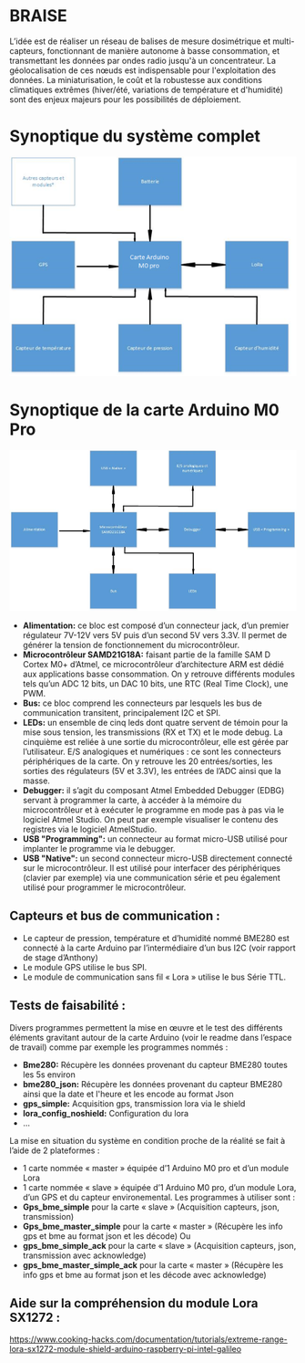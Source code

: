 # BRAISE

L’idée est de réaliser un réseau de balises de mesure dosimétrique et
multi-capteurs, fonctionnant de manière autonome à basse consommation,
et transmettant les données par ondes radio jusqu'à un concentrateur. La
géolocalisation de ces nœuds est indispensable pour l'exploitation des
données. La miniaturisation, le coût et la robustesse aux conditions
climatiques extrêmes (hiver/été, variations de température et
d'humidité) sont des enjeux majeurs pour les possibilités de
déploiement.

# Synoptique du système complet

![Alt text](./full-system-synoptic.png?raw=true "Synoptique du système complet")

# Synoptique de la carte Arduino M0 Pro

![Alt text](./arduino-m0-pro-synoptic.jpg?raw=true "Synoptique de la carte Arduino M0 Pro")

* **Alimentation:** ce bloc est composé d’un connecteur jack, d’un premier régulateur
7V-12V vers 5V puis d’un second 5V vers 3.3V. Il permet de générer la tension de
fonctionnement du microcontrôleur.
* **Microcontrôleur SAMD21G18A:** faisant partie de la famille SAM D Cortex M0+
d’Atmel, ce microcontrôleur d’architecture ARM est dédié aux applications basse
consommation. On y retrouve différents modules tels qu’un ADC 12 bits, un DAC 10
bits, une RTC (Real Time Clock), une PWM.
* **Bus:** ce bloc comprend les connecteurs par lesquels les bus de communication
transitent, principalement I2C et SPI.
* **LEDs:** un ensemble de cinq leds dont quatre servent de témoin pour la mise sous
tension, les transmissions (RX et TX) et le mode debug. La cinquième est reliée
à une sortie du microcontrôleur, elle est gérée par l’utilisateur. 
E/S analogiques et numériques : ce sont les connecteurs périphériques de la
carte. On y retrouve les 20 entrées/sorties, les sorties des régulateurs (5V et
3.3V), les entrées de l’ADC ainsi que la masse.
* **Debugger:** il s’agit du composant Atmel Embedded Debugger (EDBG) servant à
programmer la carte, à accéder à la mémoire du microcontrôleur et à exécuter le
programme en mode pas à pas via le logiciel Atmel Studio. On peut par exemple
visualiser le contenu des registres via le logiciel AtmelStudio.
* **USB "Programming":** un connecteur au format micro-USB utilisé pour implanter
le programme via le debugger.
* **USB "Native":** un second connecteur micro-USB directement connecté sur le
microcontrôleur. Il est utilisé pour interfacer des périphériques (clavier par
exemple) via une communication série et peu également utilisé pour programmer le
microcontrôleur.

## Capteurs et bus de communication :

* Le capteur de pression, température et d’humidité nommé BME280 est connecté à la
carte Arduino par l’intermédiaire d’un bus I2C (voir rapport de stage d’Anthony)
* Le module GPS utilise le bus SPI.
* Le module de communication sans fil « Lora » utilise le bus Série TTL.

## Tests de faisabilité :

Divers programmes permettent la mise en œuvre et le test des différents éléments
gravitant autour de la carte Arduino (voir le readme dans l’espace de travail)
comme par exemple les programmes nommés :
* **Bme280:** Récupère les données provenant du capteur BME280 toutes les 5s environ
* **bme280_json:** Récupère les données provenant du capteur BME280 ainsi que la date
et l'heure et les encode au format Json
* **gps_simple:** Acquisition gps, transmission lora via le shield
* **lora_config_noshield:** Configuration du lora 
* …


La mise en situation du système en condition proche de la réalité se fait à
l’aide de 2 plateformes :
* 1 carte nommée « master » équipée d’1 Arduino M0 pro et d’un module Lora 
* 1 carte nommée « slave » équipée d’1 Arduino M0 pro, d’un module Lora, d’un GPS
et du capteur environemental.
Les programmes à utiliser sont : 
* **Gps_bme_simple** pour la carte « slave » (Acquisition capteurs, json,
transmission)
* **Gps_bme_master_simple** pour la carte « master » (Récupère les info gps et bme au
format json et les décode)
Ou
* **gps_bme_simple_ack** pour la carte « slave » (Acquisition capteurs, json,
transmission avec acknowledge)
* **gps_bme_master_simple_ack** pour la carte « master » (Récupère les info gps et bme
au format json et les décode avec acknowledge)


## Aide sur la compréhension du module Lora SX1272 :
https://www.cooking-hacks.com/documentation/tutorials/extreme-range-lora-sx1272-module-shield-arduino-raspberry-pi-intel-galileo
